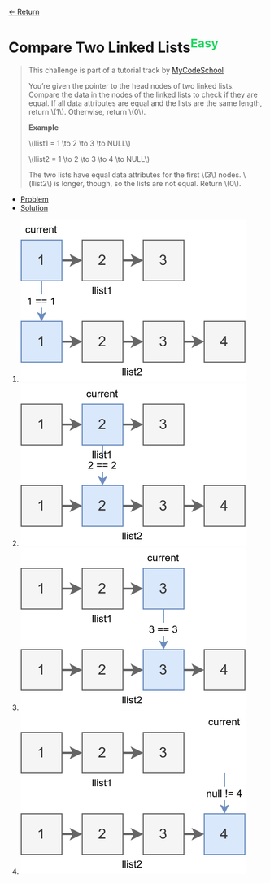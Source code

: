 [&larr; Return](https://hanggrian.github.io/grind-hackerrank/)

# Compare Two Linked Lists<sup style="color: rgb(32, 215, 97);">Easy</sup>

> This challenge is part of a tutorial track by [MyCodeSchool](http://www.youtube.com/mycodeschool)
>
> You’re given the pointer to the head nodes of two linked lists. Compare the
  data in the nodes of the linked lists to check if they are equal. If all data
  attributes are equal and the lists are the same length, return \\(1\\).
  Otherwise, return \\(0\\).
>
> **Example**
>
> \\(llist1 = 1 \to 2 \to 3 \to NULL\\)
>
> \\(llist2 = 1 \to 2 \to 3 \to 4 \to NULL\\)
>
> The two lists have equal data attributes for the first \\(3\\) nodes.
  \\(llist2\\) is longer, though, so the lists are not equal. Return \\(0\\).

- [Problem](https://www.hackerrank.com/challenges/compare-two-linked-lists/)
- [Solution](https://github.com/hanggrian/grind-hackerrank/blob/main/algorithms/src/main/java/ds/CompareTwoLinkedLists.java)

1.  ![](https://github.com/hanggrian/grind-hackerrank/raw/assets/algorithms/ds/compare-two-linked-lists1.svg)
1.  ![](https://github.com/hanggrian/grind-hackerrank/raw/assets/algorithms/ds/compare-two-linked-lists2.svg)
1.  ![](https://github.com/hanggrian/grind-hackerrank/raw/assets/algorithms/ds/compare-two-linked-lists3.svg)
1.  ![](https://github.com/hanggrian/grind-hackerrank/raw/assets/algorithms/ds/compare-two-linked-lists4.svg)
